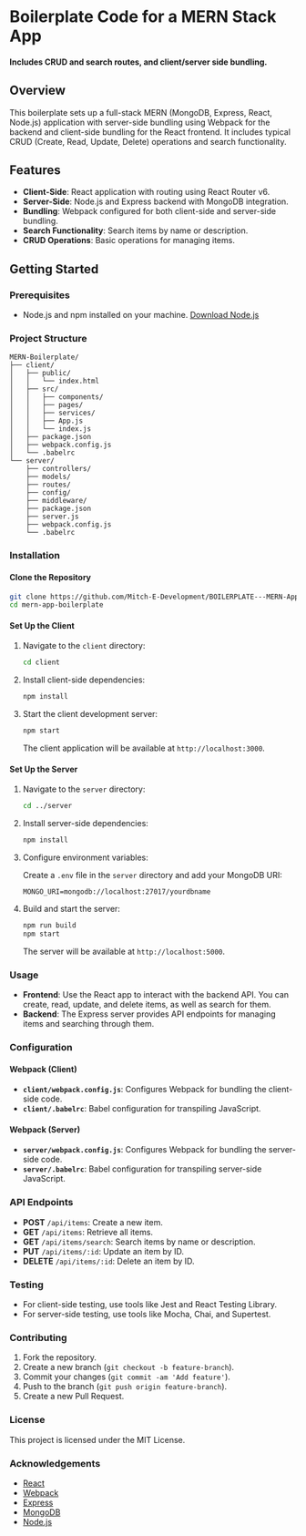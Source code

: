 # Boilerplate Code for a MERN Stack App
#### Includes CRUD and search routes, and client/server side bundling.

## Overview

This boilerplate sets up a full-stack MERN (MongoDB, Express, React, Node.js) application with server-side bundling using Webpack for the backend and client-side bundling for the React frontend. It includes typical CRUD (Create, Read, Update, Delete) operations and search functionality.

## Features

- **Client-Side**: React application with routing using React Router v6.
- **Server-Side**: Node.js and Express backend with MongoDB integration.
- **Bundling**: Webpack configured for both client-side and server-side bundling.
- **Search Functionality**: Search items by name or description.
- **CRUD Operations**: Basic operations for managing items.

## Getting Started

### Prerequisites

- Node.js and npm installed on your machine. [Download Node.js](https://nodejs.org/)

### Project Structure

```
MERN-Boilerplate/
├── client/
│   ├── public/
│   │   └── index.html
│   ├── src/
│   │   ├── components/
│   │   ├── pages/
│   │   ├── services/
│   │   ├── App.js
│   │   └── index.js
│   ├── package.json
│   ├── webpack.config.js
│   └── .babelrc
└── server/
    ├── controllers/
    ├── models/
    ├── routes/
    ├── config/
    ├── middleware/
    ├── package.json
    ├── server.js
    ├── webpack.config.js
    └── .babelrc
```

### Installation

#### Clone the Repository

```bash
git clone https://github.com/Mitch-E-Development/BOILERPLATE---MERN-App-with-CRUD-and-Bundling.git
cd mern-app-boilerplate
```

#### Set Up the Client

1. Navigate to the `client` directory:

    ```bash
    cd client
    ```

2. Install client-side dependencies:

    ```bash
    npm install
    ```

3. Start the client development server:

    ```bash
    npm start
    ```

   The client application will be available at `http://localhost:3000`.

#### Set Up the Server

1. Navigate to the `server` directory:

    ```bash
    cd ../server
    ```

2. Install server-side dependencies:

    ```bash
    npm install
    ```

3. Configure environment variables:

   Create a `.env` file in the `server` directory and add your MongoDB URI:

    ```plaintext
    MONGO_URI=mongodb://localhost:27017/yourdbname
    ```

4. Build and start the server:

    ```bash
    npm run build
    npm start
    ```

   The server will be available at `http://localhost:5000`.

### Usage

- **Frontend**: Use the React app to interact with the backend API. You can create, read, update, and delete items, as well as search for them.
- **Backend**: The Express server provides API endpoints for managing items and searching through them.

### Configuration

#### Webpack (Client)

- **`client/webpack.config.js`**: Configures Webpack for bundling the client-side code.
- **`client/.babelrc`**: Babel configuration for transpiling JavaScript.

#### Webpack (Server)

- **`server/webpack.config.js`**: Configures Webpack for bundling the server-side code.
- **`server/.babelrc`**: Babel configuration for transpiling server-side JavaScript.

### API Endpoints

- **POST** `/api/items`: Create a new item.
- **GET** `/api/items`: Retrieve all items.
- **GET** `/api/items/search`: Search items by name or description.
- **PUT** `/api/items/:id`: Update an item by ID.
- **DELETE** `/api/items/:id`: Delete an item by ID.

### Testing

- For client-side testing, use tools like Jest and React Testing Library.
- For server-side testing, use tools like Mocha, Chai, and Supertest.

### Contributing

1. Fork the repository.
2. Create a new branch (`git checkout -b feature-branch`).
3. Commit your changes (`git commit -am 'Add feature'`).
4. Push to the branch (`git push origin feature-branch`).
5. Create a new Pull Request.

### License

This project is licensed under the MIT License. 

### Acknowledgements

- [React](https://reactjs.org/)
- [Webpack](https://webpack.js.org/)
- [Express](https://expressjs.com/)
- [MongoDB](https://www.mongodb.com/)
- [Node.js](https://nodejs.org/)

